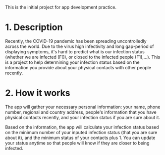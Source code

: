 This is the initial project for app development practice. 

# 1. Description

Recently, the COVID-19 pandemic has been spreading uncontrolledly across the world. Due to the virus high infectivity and long gap-period of displaying symptoms, it's hard to predict what is our infection status (whether we are infected (F0), or closed to the infected people (F1),...). This is a project to help determining your infection status based on the information you provide about your physical contacts with other people recently.

# 2. How it works

The app will gather your necessary personal information: your name, phone number, regional and country address, people's information that you have physical contacts recently, and your infection status if you are sure about it.

Based on the information, the app will calculate your infection status based on the minimum number of your inputed infection status (that you are sure about it), and the minimum status of your contacts plus 1. You can update your status anytime so that people will know if they are closer to being infected. 

